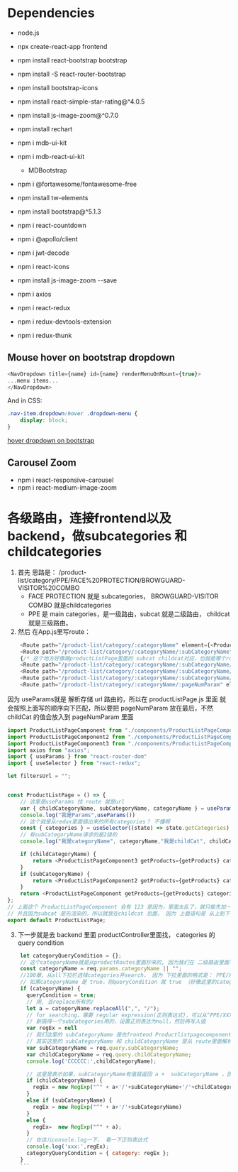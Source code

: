 # Dependencies
- node.js
- npx create-react-app frontend
- npm install react-bootstrap bootstrap
- npm install -S react-router-bootstrap
- npm install bootstrap-icons
- npm install react-simple-star-rating@^4.0.5
- npm install js-image-zoom@^0.7.0
- npm install rechart

- npm i mdb-ui-kit
- npm i mdb-react-ui-kit
    - MDBootstrap
- npm i @fortawesome/fontawesome-free

- npm install tw-elements

- npm install bootstrap@^5.1.3

- npm i react-countdown

- npm i @apollo/client
- npm i jwt-decode
- npm i react-icons

- npm install js-image-zoom --save

- npm i axios
- npm i react-redux
- npm i redux-devtools-extension
- npm i redux-thunk

## Mouse hover on bootstrap dropdown
```js
<NavDropdown title={name} id={name} renderMenuOnMount={true}>
...menu items...
</NavDropdown>
```
And in CSS:
```css
.nav-item.dropdown:hover .dropdown-menu {
    display: block;
}
```
[hover dropdown on bootstrap](https://stackoverflow.com/questions/60373789/react-bootstrap-dropdown-on-hover)

## Carousel Zoom
- npm i react-responsive-carousel
- npm i react-medium-image-zoom



# 各级路由，连接frontend以及backend，做subcategories 和 childcategories
1. 首先 思路是： /product-list/category/PPE/FACE%20PROTECTION/BROWGUARD-VISITOR%20COMBO
    - FACE PROTECTION 就是 subcategories， BROWGUARD-VISITOR COMBO 就是childcategories
    - PPE 是 main categories，是一级路由，subcat 就是二级路由， childcat 就是三级路由。
2. 然后 在App.js里写route： 
```js
    <Route path="/product-list/category/:categoryName" element={<ProductListPage />} />
    <Route path="/product-list/category/:categoryName/:subCategoryName" element={<ProductListPage />} />
    {/* 这个地方好像跟productListPage里面的 subcat childcat对应，也就是哪个route在上面就先匹配哪一个。然后params就是下面这个route依次往后匹配 */}
    <Route path="/product-list/category/:categoryName/:subCategoryName/:childCategoryName" element={<ProductListPage />} />
    <Route path="/product-list/category/:categoryName/:subCategoryName/:pageNumParam" element={<ProductListPage />} />
    <Route path="/product-list/category/:categoryName/:subCategoryName/:childCategoryName/:pageNumParam" element={<ProductListPage />} />              
    <Route path="/product-list/category/:categoryName/:pageNumParam" element={<ProductListPage />} />  
```
因为 useParams就是 解析存储 url 路由的，所以在 productListPage.js 里面 就会按照上面写的顺序向下匹配，所以要把 pageNumParam 放在最后，不然 childCat 的值会放入到 pageNumParam 里面
```js
import ProductListPageComponent from "./components/ProductListPageComponent";
import ProductListPageComponent2 from "./components/ProductListPageComponent2";
import ProductListPageComponent3 from "./components/ProductListPageComponent3";
import axios from "axios";
import { useParams } from "react-router-dom"
import { useSelector } from "react-redux";

let filtersUrl = "";


const ProductListPage = () => {
    // 这里是useParams 找 route 就是url
    var { childCategoryName, subCategoryName, categoryName } = useParams();
    console.log("我是Params",useParams())
    // 这个就是从redux里面搞出来的所有categories？ 不懂啊
    const { categories } = useSelector((state) => state.getCategories);
    // 有subCategoryName请求的是2级的
    console.log("我是categoryName", categoryName,"我是childCat", childCategoryName)

    if (childCategoryName) {
        return <ProductListPageComponent3 getProducts={getProducts} categories={categories || categoryName} subCat={subCategoryName} childCat={childCategoryName} />;
    }
    if (subCategoryName) {
        return <ProductListPageComponent2 getProducts={getProducts} categories={categories || categoryName} subCat={subCategoryName}/>;
    }
    return <ProductListPageComponent getProducts={getProducts} categories={categories} />;
};
// 上面这个 ProductListPageComponent 会有 123 是因为，里面太乱了，就只能先加一个二级路由 subCat 进到 2 里面，然后添加 childCat 进入到 3 里面
// 并且因为subcat 是先渲染的，所以就放在childcat 后面， 因为 上面语句是 从上到下 逐步渲染的。 有childcat 就有限匹配，没有就pass 到 subcat
export default ProductListPage;

```
3. 下一步就是去 backend 里面 productController里面找， categories 的 query condition
```js
    let categoryQueryCondition = {};
    // 这个categoryName就是从productRoutes里面抄来的, 因为我们在 二级路由里面写的是 categoryName 所以这里params里面解析的就是 categoryName
    const categoryName = req.params.categoryName || "";
    //100章，从all下拉栏选择categories并search， 因为 下拉里面的格式是： PPE/XXXX 所以可以这么用， 然后可以用到所有的 PPE/XXX/XXX
    // 如果categoryName 是 true，则queryCondition 就 true （好像这里的categoryName可以带上subcategory）
    if (categoryName) {
      queryCondition = true;
      // 用, 去replace所有的/
      let a = categoryName.replaceAll(",", "/");
      // for searching，需要 regular expression(正则表达式)，可以从^PPE/XXX开始search 就比较快了
      // 新搞得一个subcategories用的，设置正则表达为null，然后再写入值
      var regEx = null
      // 我们这里的 subCategoryName 是在frontend Productlistpagecomponent里面新设置的subcategories的变量，因为是存到了query里面，所以consolelog queryd的话，可以看到
      // 其实这里的 subCategoryName 和 childCategoryName 是从 route里面解析的，存在了params里的， 所以可以 req.query.XXX 来读取，并赋值
      var subCategoryName = req.query.subCategoryName;
      var childCategoryName = req.query.childCategoryName;
      console.log('CCCCCC:',childCategoryName);

      // 这里是表示如果，subCategoryName有值就返回 a +  subCategoryName ，因为a是maincategory 所以 要加上 subCategoryName 这个subcategories，来组成新的正则表达
      if (childCategoryName) {
        regEx = new RegExp("^" + a+'/'+subCategoryName+'/'+childCategoryName)
      } 
      else if (subCategoryName) {
        regEx = new RegExp("^" + a+'/'+subCategoryName)
      } 
      else {
        regEx=  new RegExp("^" + a);
      }
      // 在这儿console.log一下， 看一下正则表达式
      console.log('xxx:',regEx);
      categoryQueryCondition = { category: regEx };
    }
    ```